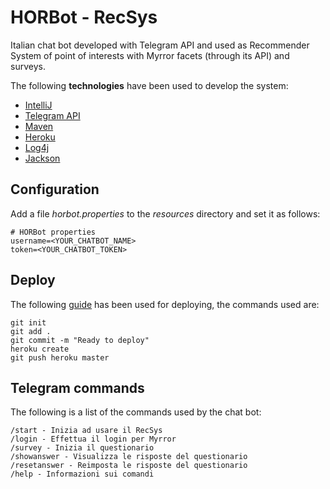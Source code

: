 # HORBot - RecSys

Italian chat bot developed with Telegram API and used as Recommender System of point of interests with Myrror facets (through its API) and surveys.

The following **technologies** have been used to develop the system:
* [IntelliJ](https://www.jetbrains.com/idea/)
* [Telegram API](https://core.telegram.org/)
* [Maven](https://maven.apache.org/)
* [Heroku](https://devcenter.heroku.com/categories/deployment)
* [Log4j](https://logging.apache.org/log4j/2.x/)
* [Jackson](https://github.com/FasterXML/jackson-databind)

## Configuration

Add a file _horbot.properties_ to the _resources_ directory and set it as follows:

```
# HORBot properties
username=<YOUR_CHATBOT_NAME>
token=<YOUR_CHATBOT_TOKEN>
```

## Deploy

The following [guide](https://devcenter.heroku.com/articles/run-non-web-java-processes-on-heroku) has been used for deploying, the commands used are:

```
git init
git add .
git commit -m "Ready to deploy"
heroku create
git push heroku master
```

## Telegram commands

The following is a list of the commands used by the chat bot:

```
/start - Inizia ad usare il RecSys
/login - Effettua il login per Myrror
/survey - Inizia il questionario
/showanswer - Visualizza le risposte del questionario
/resetanswer - Reimposta le risposte del questionario
/help - Informazioni sui comandi
```